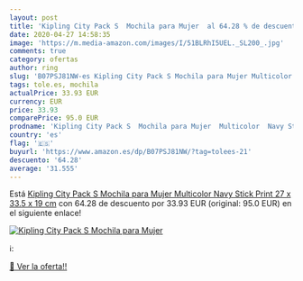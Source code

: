 ```yaml
---
layout: post
title: 'Kipling City Pack S  Mochila para Mujer  al 64.28 % de descuento'
date: 2020-04-27 14:58:35
image: 'https://m.media-amazon.com/images/I/51BLRhI5UEL._SL200_.jpg'
comments: true
category: ofertas
author: ring
slug: 'B07PSJ81NW-es Kipling City Pack S Mochila para Mujer Multicolor Navy...'
tags: tole.es, mochila
actualPrice: 33.93 EUR
currency: EUR
price: 33.93
comparePrice: 95.0 EUR
prodname: 'Kipling City Pack S  Mochila para Mujer  Multicolor  Navy Stick Print   27 x 33.5 x 19 cm'
country: 'es'
flag: '🇪🇸'
buyurl: 'https://www.amazon.es/dp/B07PSJ81NW/?tag=tolees-21'
descuento: '64.28'
average: '31.555'
---
```


Está [Kipling City Pack S  Mochila para Mujer  Multicolor  Navy Stick Print   27 x 33.5 x 19 cm](https://www.amazon.es/dp/B07PSJ81NW/?tag=tolees-21) con 64.28 de descuento por 33.93 EUR (original: 95.0 EUR) en el siguiente enlace!

[![Kipling City Pack S  Mochila para Mujer ](https://m.media-amazon.com/images/I/51BLRhI5UEL._SL200_.jpg)](https://www.amazon.es/dp/B07PSJ81NW/?tag=tolees-21)

ℹ️:


[🛒 Ver la oferta!!](https://www.amazon.es/dp/B07PSJ81NW/?tag=tolees-21)

